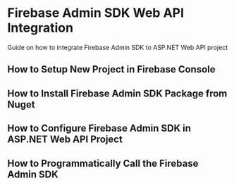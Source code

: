 # Firebase Admin SDK Web API Integration
Guide on how to integrate Firebase Admin SDK to ASP.NET Web API project

## How to Setup New Project in Firebase Console


## How to Install Firebase Admin SDK Package from Nuget


## How to Configure Firebase Admin SDK in ASP.NET Web API Project


## How to Programmatically Call the Firebase Admin SDK
